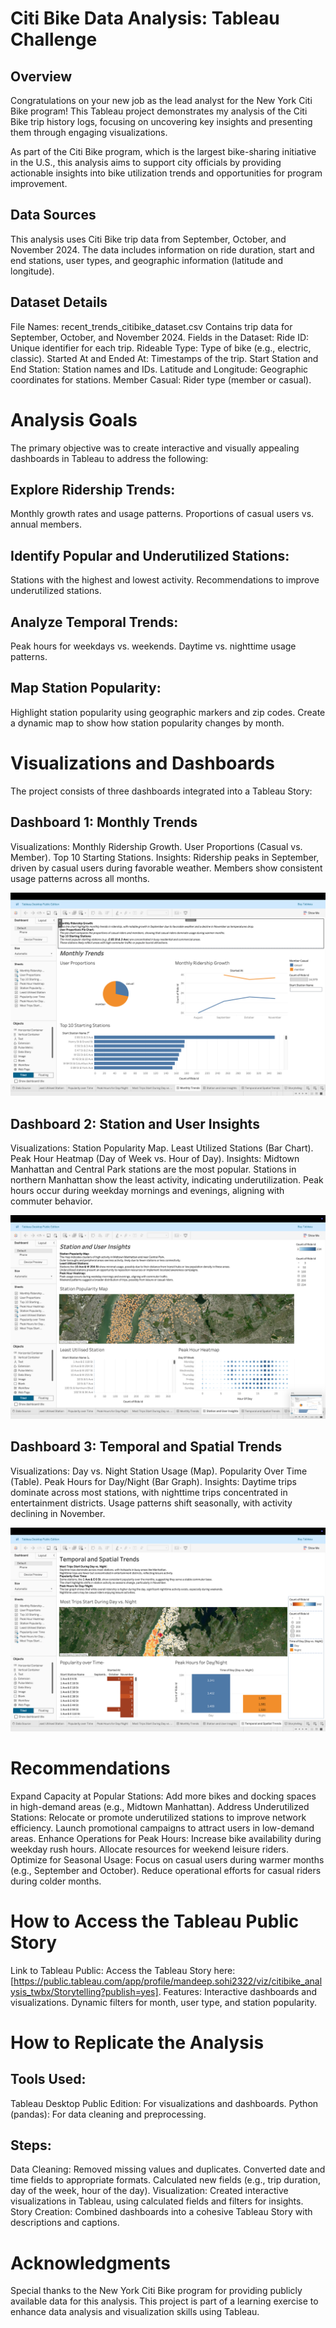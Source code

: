 # Citi Bike Data Analysis: Tableau Challenge
## Overview
Congratulations on your new job as the lead analyst for the New York Citi Bike program! This Tableau project demonstrates my analysis of the Citi Bike trip history logs, focusing on uncovering key insights and presenting them through engaging visualizations.

As part of the Citi Bike program, which is the largest bike-sharing initiative in the U.S., this analysis aims to support city officials by providing actionable insights into bike utilization trends and opportunities for program improvement.

## Data Sources
This analysis uses Citi Bike trip data from September, October, and November 2024. The data includes information on ride duration, start and end stations, user types, and geographic information (latitude and longitude).

## Dataset Details
File Names:
recent_trends_citibike_dataset.csv
Contains trip data for September, October, and November 2024.
Fields in the Dataset:
Ride ID: Unique identifier for each trip.
Rideable Type: Type of bike (e.g., electric, classic).
Started At and Ended At: Timestamps of the trip.
Start Station and End Station: Station names and IDs.
Latitude and Longitude: Geographic coordinates for stations.
Member Casual: Rider type (member or casual).
# Analysis Goals
The primary objective was to create interactive and visually appealing dashboards in Tableau to address the following:

## Explore Ridership Trends:

Monthly growth rates and usage patterns.
Proportions of casual users vs. annual members.
## Identify Popular and Underutilized Stations:

Stations with the highest and lowest activity.
Recommendations to improve underutilized stations.
## Analyze Temporal Trends:

Peak hours for weekdays vs. weekends.
Daytime vs. nighttime usage patterns.
## Map Station Popularity:

Highlight station popularity using geographic markers and zip codes.
Create a dynamic map to show how station popularity changes by month.
# Visualizations and Dashboards
The project consists of three dashboards integrated into a Tableau Story:

## Dashboard 1: Monthly Trends
Visualizations:
Monthly Ridership Growth.
User Proportions (Casual vs. Member).
Top 10 Starting Stations.
Insights:
Ridership peaks in September, driven by casual users during favorable weather.
Members show consistent usage patterns across all months.

![Monthly Trends](https://github.com/MandeepKaurSohi/Tableau_visualisation/blob/main/Dashboards/Monthly_trends.png)


## Dashboard 2: Station and User Insights
Visualizations:
Station Popularity Map.
Least Utilized Stations (Bar Chart).
Peak Hour Heatmap (Day of Week vs. Hour of Day).
Insights:
Midtown Manhattan and Central Park stations are the most popular.
Stations in northern Manhattan show the least activity, indicating underutilization.
Peak hours occur during weekday mornings and evenings, aligning with commuter behavior.

![Station and User Insights](https://github.com/MandeepKaurSohi/Tableau_visualisation/blob/main/Dashboards/Station_User_Insights.png)


## Dashboard 3: Temporal and Spatial Trends
Visualizations:
Day vs. Night Station Usage (Map).
Popularity Over Time (Table).
Peak Hours for Day/Night (Bar Graph).
Insights:
Daytime trips dominate across most stations, with nighttime trips concentrated in entertainment districts.
Usage patterns shift seasonally, with activity declining in November.

![Temporal and Spatial Trends](https://github.com/MandeepKaurSohi/Tableau_visualisation/blob/main/Dashboards/Temporal_Spatial_trends.png)


# Recommendations
Expand Capacity at Popular Stations:
Add more bikes and docking spaces in high-demand areas (e.g., Midtown Manhattan).
Address Underutilized Stations:
Relocate or promote underutilized stations to improve network efficiency.
Launch promotional campaigns to attract users in low-demand areas.
Enhance Operations for Peak Hours:
Increase bike availability during weekday rush hours.
Allocate resources for weekend leisure riders.
Optimize for Seasonal Usage:
Focus on casual users during warmer months (e.g., September and October).
Reduce operational efforts for casual riders during colder months.
# How to Access the Tableau Public Story
Link to Tableau Public:
Access the Tableau Story here: [https://public.tableau.com/app/profile/mandeep.sohi2322/viz/citibike_analysis_twbx/Storytelling?publish=yes].
Features:
Interactive dashboards and visualizations.
Dynamic filters for month, user type, and station popularity.
# How to Replicate the Analysis
## Tools Used:
Tableau Desktop Public Edition: For visualizations and dashboards.
Python (pandas): For data cleaning and preprocessing.
## Steps:
Data Cleaning:
Removed missing values and duplicates.
Converted date and time fields to appropriate formats.
Calculated new fields (e.g., trip duration, day of the week, hour of the day).
Visualization:
Created interactive visualizations in Tableau, using calculated fields and filters for insights.
Story Creation:
Combined dashboards into a cohesive Tableau Story with descriptions and captions.
# Acknowledgments
Special thanks to the New York Citi Bike program for providing publicly available data for this analysis. This project is part of a learning exercise to enhance data analysis and visualization skills using Tableau.



